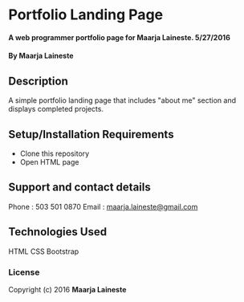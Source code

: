 # Portfolio Landing Page
#### A web programmer portfolio page for Maarja Laineste. 5/27/2016

#### By Maarja Laineste

## Description

A simple portfolio landing page that includes "about me" section and displays completed projects.

## Setup/Installation Requirements

* Clone this repository
* Open HTML page


## Support and contact details

Phone : 503 501 0870
Email : maarja.laineste@gmail.com

## Technologies Used

HTML
CSS
Bootstrap


### License


Copyright (c) 2016 **Maarja Laineste**
